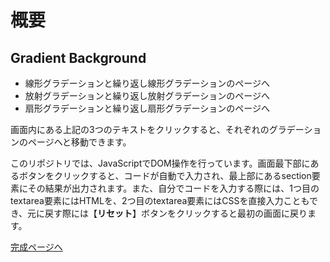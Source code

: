 # 概要

## Gradient Background

- 線形グラデーションと繰り返し線形グラデーションのページへ
- 放射グラデーションと繰り返し放射グラデーションのページへ
- 扇形グラデーションと繰り返し扇形グラデーションのページへ

画面内にある上記の3つのテキストをクリックすると、それぞれのグラデーションのページへと移動できます。

このリポジトリでは、JavaScriptでDOM操作を行っています。画面最下部にあるボタンをクリックすると、コードが自動で入力され、最上部にあるsection要素にその結果が出力されます。また、自分でコードを入力する際には、1つ目のtextarea要素にはHTMLを、2つ目のtextarea要素にはCSSを直接入力こともでき、元に戻す際には【**リセット**】ボタンをクリックすると最初の画面に戻ります。


[完成ページへ](https://yscyber.github.io/gradient-background/ "https://yscyber.github.io/gradient-background/")
